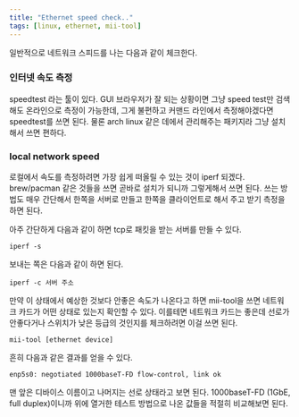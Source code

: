 ```yaml
---
title: "Ethernet speed check.."
tags: [linux, ethernet, mii-tool]
---
```


일반적으로 네트워크 스피드를 나는 다음과 같이 체크한다.

### 인터넷 속도 측정

speedtest 라는 툴이 있다. GUI 브라우저가 잘 되는 상황이면 그냥 speed test만 검색해도 온라인으로 측정이 가능한데, 그게 불편하고 커맨드 라인에서 측정해야겠다면 speedtest를 쓰면 된다. 물론 arch linux 같은 데에서 관리해주는 패키지라 그냥 설치해서 쓰면 편하다.

### local network speed

로컬에서 속도를 측정하려면 가장 쉽게 떠올릴 수 있는 것이 iperf 되겠다. brew/pacman 같은 것들을 쓰면 곧바로 설치가 되니까 그렇게해서 쓰면 된다. 쓰는 방법도 매우 간단해서 한쪽을 서버로 만들고 한쪽을 클라이언트로 해서 주고 받기 측정을 하면 된다.

아주 간단하게 다음과 같이 하면 tcp로 패킷을 받는 서버를 만들 수 있다.

```
iperf -s
```

보내는 쪽은 다음과 같이 하면 된다.

```
iperf -c 서버 주소
```

만약 이 상태에서 예상한 것보다 안좋은 속도가 나온다고 하면 mii-tool을 쓰면 네트워크 카드가 어떤 상태로 있는지 확인할 수 있다. 이를테면 네트워크 카드는 좋은데 선로가 안좋다거나 스위치가 낮은 등급의 것인지를 체크하려면 이걸 쓰면 된다.

```
mii-tool [ethernet device]
```

흔히 다음과 같은 결과를 얻을 수 있다.
```
enp5s0: negotiated 1000baseT-FD flow-control, link ok
```
맨 앞은 디바이스 이름이고 나머지는 선로 상태라고 보면 된다. 1000baseT-FD (1GbE, full duplex)이니까 위에 열거한 테스트 방법으로 나온 값들을 적절히 비교해보면 된다.
